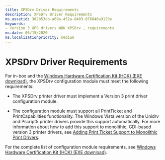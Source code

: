 ```yaml
---
title: XPSDrv Driver Requirements
description: XPSDrv Driver Requirements
ms.assetid: 382b53eb-a69a-452a-8403-876640a9129e
keywords:
- Version 3 XPS drivers WDK XPSDrv , requirements
ms.date: 06/15/2020
ms.localizationpriority: medium
---
```


# XPSDrv Driver Requirements

For in-box and the [Windows Hardware Certification Kit (HCK) (EXE download)](https://go.microsoft.com/fwlink/p/?LinkId=733613), the XPSDrv configuration module must meet the following requirements:

- The XPSDrv printer driver must implement a Version 3 print driver configuration module.

- The configuration module must support all PrintTicket and PrintCapabilities functionality. The Windows Vista version of the Unidrv and Pscript5 printer drivers provide this support automatically. For more information about how to add this support to monolithic, GDI-based version 3 printer drivers, see [Adding Print Ticket Support to Monolithic Print Drivers](adding-print-ticket-support-to-monolithic-print-drivers.md).

For the complete list of configuration module requirements, see [Windows Hardware Certification Kit (HCK) (EXE download)](https://go.microsoft.com/fwlink/p/?LinkId=733613).
